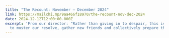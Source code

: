 ```yaml
---
title: "The Recount: November – December 2024"
link: https://mailchi.mp/9aa466f18970/the-recount-nov-dec-2024
date: 2024-12-12T12:00:00.000Z
excerpt: 'From our director: "Rather than giving in to despair, this is a time
  to muster our resolve, gather new friends and collectively prepare the soil."'
---
```

